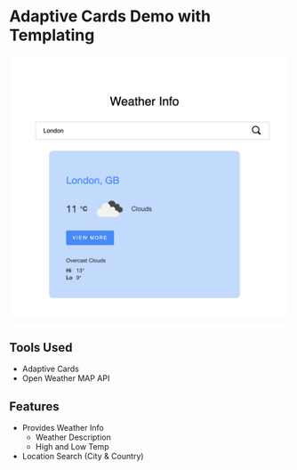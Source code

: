 # Adaptive Cards Demo with Templating

![Demo Photo](./ss.png)

## Tools Used

- Adaptive Cards
- Open Weather MAP API

## Features

- Provides Weather Info
  - Weather Description
  - High and Low Temp
- Location Search (City & Country)

